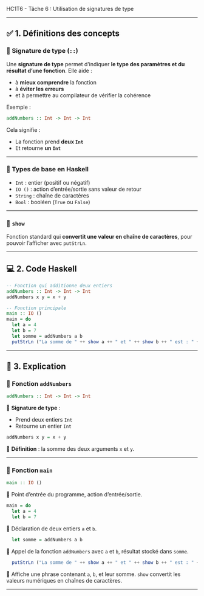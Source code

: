HC1T6 - Tâche 6 : Utilisation de signatures de type

---

## ✅ 1. Définitions des concepts

### 🔹 Signature de type (`::`)

Une **signature de type** permet d’indiquer **le type des paramètres et du résultat d’une fonction**.
Elle aide :

* à **mieux comprendre** la fonction
* à **éviter les erreurs**
* et à permettre au compilateur de vérifier la cohérence

Exemple :

```haskell
addNumbers :: Int -> Int -> Int
```

Cela signifie :

* La fonction prend **deux `Int`**
* Et retourne **un `Int`**

---

### 🔹 Types de base en Haskell

* `Int` : entier (positif ou négatif)
* `IO ()` : action d’entrée/sortie sans valeur de retour
* `String` : chaîne de caractères
* `Bool` : booléen (`True` ou `False`)

---

### 🔹 `show`

Fonction standard qui **convertit une valeur en chaîne de caractères**, pour pouvoir l’afficher avec `putStrLn`.

---

## 💻 2. Code Haskell

```haskell
-- Fonction qui additionne deux entiers
addNumbers :: Int -> Int -> Int
addNumbers x y = x + y

-- Fonction principale
main :: IO ()
main = do
  let a = 4
  let b = 7
  let somme = addNumbers a b
  putStrLn ("La somme de " ++ show a ++ " et " ++ show b ++ " est : " ++ show somme)
```

---

## 📘 3. Explication 

### 🔸 Fonction `addNumbers`

```haskell
addNumbers :: Int -> Int -> Int
```

🔹 **Signature de type** :

* Prend deux entiers `Int`
* Retourne un entier `Int`

```haskell
addNumbers x y = x + y
```

🔹 **Définition** : la somme des deux arguments `x` et `y`.

---

### 🔸 Fonction `main`

```haskell
main :: IO ()
```

🔹 Point d’entrée du programme, action d’entrée/sortie.

```haskell
main = do
  let a = 4
  let b = 7
```

🔹 Déclaration de deux entiers `a` et `b`.

```haskell
  let somme = addNumbers a b
```

🔹 Appel de la fonction `addNumbers` avec `a` et `b`, résultat stocké dans `somme`.

```haskell
  putStrLn ("La somme de " ++ show a ++ " et " ++ show b ++ " est : " ++ show somme)
```

🔹 Affiche une phrase contenant `a`, `b`, et leur somme.
`show` convertit les valeurs numériques en chaînes de caractères.

---




